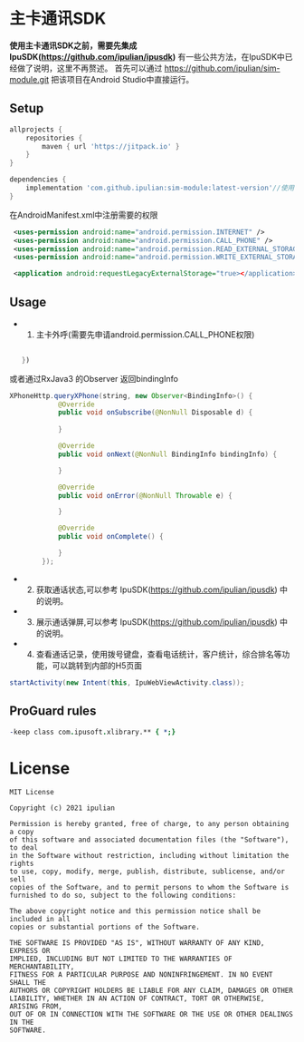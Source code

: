# 主卡通讯SDK
**使用主卡通讯SDK之前，需要先集成 IpuSDK(https://github.com/ipulian/ipusdk)** 
有一些公共方法，在IpuSDK中已经做了说明，这里不再赘述。
首先可以通过 https://github.com/ipulian/sim-module.git 把该项目在Android Studio中直接运行。
## Setup
```gradle
allprojects {
    repositories {
        maven { url 'https://jitpack.io' }
    }
}

dependencies {
    implementation 'com.github.ipulian:sim-module:latest-version'//使用时把 latest-version 替换成最新release版本
}
```
在AndroidManifest.xml中注册需要的权限
```xml
 <uses-permission android:name="android.permission.INTERNET" />
 <uses-permission android:name="android.permission.CALL_PHONE" />
 <uses-permission android:name="android.permission.READ_EXTERNAL_STORAGE" />
 <uses-permission android:name="android.permission.WRITE_EXTERNAL_STORAGE" />

 <application android:requestLegacyExternalStorage="true></application>
```
## Usage
- 1. 主卡外呼(需要先申请android.permission.CALL_PHONE权限)
```java
    
   })
````
或者通过RxJava3 的Observer 返回bindingInfo

```java
XPhoneHttp.queryXPhone(string, new Observer<BindingInfo>() {
            @Override
            public void onSubscribe(@NonNull Disposable d) {
                
            }

            @Override
            public void onNext(@NonNull BindingInfo bindingInfo) {

            }

            @Override
            public void onError(@NonNull Throwable e) {

            }

            @Override
            public void onComplete() {

            }
        });
````
- 2. 获取通话状态,可以参考 IpuSDK(https://github.com/ipulian/ipusdk) 中的说明。
- 3. 展示通话弹屏,可以参考 IpuSDK(https://github.com/ipulian/ipusdk) 中的说明。
- 4. 查看通话记录，使用拨号键盘，查看电话统计，客户统计，综合排名等功能，可以跳转到内部的H5页面
```java
startActivity(new Intent(this, IpuWebViewActivity.class));
```
## ProGuard rules
```pro
-keep class com.ipusoft.xlibrary.** { *;}
```
# License
```
MIT License

Copyright (c) 2021 ipulian

Permission is hereby granted, free of charge, to any person obtaining a copy
of this software and associated documentation files (the "Software"), to deal
in the Software without restriction, including without limitation the rights
to use, copy, modify, merge, publish, distribute, sublicense, and/or sell
copies of the Software, and to permit persons to whom the Software is
furnished to do so, subject to the following conditions:

The above copyright notice and this permission notice shall be included in all
copies or substantial portions of the Software.

THE SOFTWARE IS PROVIDED "AS IS", WITHOUT WARRANTY OF ANY KIND, EXPRESS OR
IMPLIED, INCLUDING BUT NOT LIMITED TO THE WARRANTIES OF MERCHANTABILITY,
FITNESS FOR A PARTICULAR PURPOSE AND NONINFRINGEMENT. IN NO EVENT SHALL THE
AUTHORS OR COPYRIGHT HOLDERS BE LIABLE FOR ANY CLAIM, DAMAGES OR OTHER
LIABILITY, WHETHER IN AN ACTION OF CONTRACT, TORT OR OTHERWISE, ARISING FROM,
OUT OF OR IN CONNECTION WITH THE SOFTWARE OR THE USE OR OTHER DEALINGS IN THE
SOFTWARE.
```
